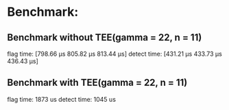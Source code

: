 # Benchmark:

## Benchmark without TEE(gamma = 22, n = 11)
flag                    time:   [798.66 µs 805.82 µs 813.44 µs]
detect                  time:   [431.21 µs 433.73 µs 436.43 µs]

## Benchmark with TEE(gamma = 22, n = 11)
flag time: 1873 us
detect time: 1045 us
